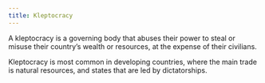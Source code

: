 ```yaml
---
title: Kleptocracy
---
```


A kleptocracy is a governing body that abuses their power to steal or misuse their country’s wealth or resources, at the expense of  their civilians. 

Kleptocracy is most common in developing countries, where the main trade is natural resources, and states that are led by dictatorships.
